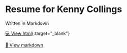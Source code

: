 # Resume for Kenny Collings

Written in Markdown

[💻 View html](https://collingskenny.github.io/resume/){:target="_blank"}

[📃 View markdown](resume.md)

